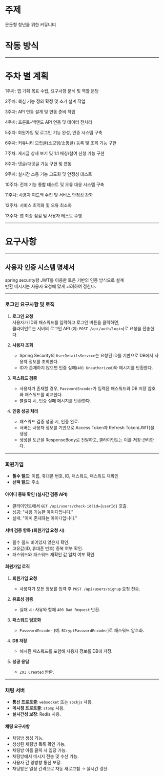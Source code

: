 # 주제

은둔형 청년을 위한 커뮤니티


# 작동 방식

---

# 주차 별 계획

1주차: 앱 기획 목표 수립, 요구사항 분석 및 역할 분담

2주차: 핵심 기능 정의 확정 및 초기 설계 작업

3주차: API 연동 설계 및 연동 준비 작업

4주차: 프론트–백엔드 API 연동 및 데이터 전처리

5주차: 회원가입 및 로그인 기능 완성, 인증 시스템 구축

6주차: 커뮤니티 모집글(소모임/소통글) 등록 및 조회 기능 구현

7주차: 게시글 상세 보기 및 1:1 매칭/참여 신청 기능 구현

8주차: 댓글/대댓글 기능 구현 및 연동

9주차: 실시간 소통 기능 고도화 및 안정성 테스트

10주차: 전체 기능 통합 테스트 및 오류 대응 시스템 구축

11주차: 사용자 피드백 수집 및 서비스 안정성 강화

12주차: 서비스 최적화 및 오류 최소화

13주차: 앱 최종 점검 및 사용자 테스트 수행

---

# 요구사항

---

## 사용자 인증 시스템 명세서

spring security랑 JWT를 이용한 토큰 기반의 인증 방식으로 설계  
반환 메시지는 사용자 요청에 맞게 고려하여 정한다.

---

### 로그인 요구사항 및 로직

1. **로그인 요청**  
   사용자가 ID와 패스워드를 입력하고 로그인 버튼을 클릭하면,  
   클라이언트는 서버의 로그인 API (예: `POST /api/auth/login`)로 요청을 전송한다.

2. **사용자 조회**  
   - Spring Security의 `UserDetailsService`는 요청된 ID를 기반으로 DB에서 사용자 정보를 조회한다.  
   - ID가 존재하지 않으면 인증 실패(`401 Unauthorized`)와 메시지를 반환한다.

3. **패스워드 검증**  
   - 사용자가 존재할 경우, `PasswordEncoder`가 입력된 패스워드와 DB 저장 암호화 패스워드를 비교한다.  
   - 불일치 시, 인증 실패 메시지를 반환한다.

4. **인증 성공 처리**  
   - 패스워드 검증 성공 시, 인증 완료.  
   - 서버는 사용자 정보를 기반으로 Access Token과 Refresh Token(JWT)을 생성.  
   - 생성된 토큰을 ResponseBody로 전달하고, 클라이언트는 이를 저장·관리한다.

---

### 회원가입

- **필수 필드**: 이름, 휴대폰 번호, ID, 패스워드, 패스워드 재확인  
- **선택 필드**: 주소  

#### 아이디 중복 확인 (실시간 검증 API)
- 클라이언트에서 `GET /api/users/check-id?id={userId}` 호출.  
- 성공: "사용 가능한 아이디입니다."  
- 실패: "이미 존재하는 아이디입니다."

#### 서버 검증 항목 (회원가입 요청 시)
- 필수 필드 비어있지 않은지 확인.  
- 고유값(ID, 휴대폰 번호) 중복 여부 확인.  
- 패스워드와 패스워드 재확인 값 일치 여부 확인.  

#### 회원가입 로직
1. **회원가입 요청**  
   - 사용자가 모든 정보를 입력 후 `POST /api/users/signup` 요청 전송.

2. **유효성 검증**  
   - 실패 시: 사유와 함께 `400 Bad Request` 반환.

3. **패스워드 암호화**  
   - `PasswordEncoder` (예: `BCryptPasswordEncoder`)로 패스워드 암호화.

4. **DB 저장**  
   - 해시된 패스워드를 포함해 사용자 정보를 DB에 저장.

5. **성공 응답**  
   - `201 Created` 반환.

---

### 채팅 서버

- **통신 프로토콜**: `websocket` 또는 `sockjs` 사용.  
- **메시징 프로토콜**: `stomp` 사용.  
- **실시간성 보장**: Redis 사용.  

#### 채팅 요구사항
- 채팅방 생성 가능.  
- 생성된 채팅방 목록 확인 가능.  
- 채팅방 이름 클릭 시 입장 가능.  
- 채팅방에서 메시지 전송 및 수신 가능.  
- 사용자 간 양방향 통신 보장.  
- 채팅방은 일정 간격으로 자동 새로고침 → 실시간 갱신.  
